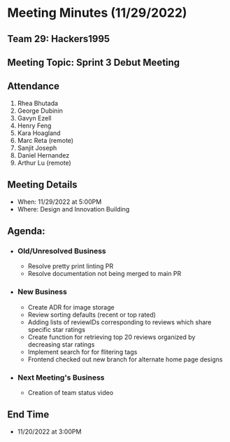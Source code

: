 # Meeting Minutes (11/29/2022)

## Team 29: Hackers1995

## Meeting Topic: Sprint 3 Debut Meeting

## Attendance

1. Rhea Bhutada
2. George Dubinin
3. Gavyn Ezell
4. Henry Feng
5. Kara Hoagland
6. Marc Reta (remote)
7. Sanjit Joseph
8. Daniel Hernandez
9. Arthur Lu (remote)

## Meeting Details

-   When: 11/29/2022 at 5:00PM
-   Where: Design and Innovation Building

## Agenda:

-   ### Old/Unresolved Business
    -   Resolve pretty print linting PR
    -   Resolve documentation not being merged to main PR
-   ### New Business
    -   Create ADR for image storage
    -   Review sorting defaults (recent or top rated)
    -   Adding lists of reviewIDs corresponding to reviews which share specific star ratings
    -   Create function for retrieving top 20 reviews organized by decreasing star ratings
    -   Implement search for for flitering tags
    -   Frontend checked out new branch for alternate home page designs
-   ### Next Meeting's Business
    -   Creation of team status video

## End Time

-   11/20/2022 at 3:00PM
